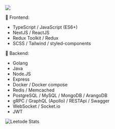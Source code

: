 ![](https://github.com/halfrost/halfrost/blob/master/icons/header_.png)

🌝  Frontend:
- TypeScript / JavaScript (ES6+)
- NextJS / ReactJS
- Redux Toolkit / Redux  
- SCSS / Tailwind / styled-components

🌚  Backend:
- Golang
- Java
- Node.JS
- Express
- Docker / Docker compose
- Redis / Memcached
- PostgreSQL / MySQL / MongoDB / ArangoDB
- gRPC / GraphQL (Apollo) / RESTApi / Swagger
- WebSocket / Socket.io
- JWT

![Leetode Stats](https://leetcard.jacoblin.cool/armanokka)
